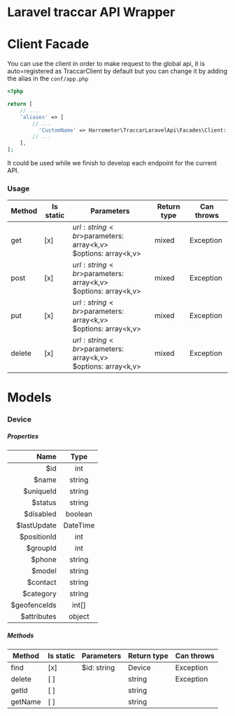 # Laravel traccar API Wrapper

# Client Facade
You can use the client in order to make request to the global api,
it is auto=registered as TraccarClient by default but you can 
change it by adding the alias in the `conf/app.php`

```php
<?php

return [
    // ...
    'aliases' => [
        // ...
          'CustomName' => Harrometer\TraccarLaravelApi\Facades\Client::class,
        // ...
    ],
];
```

It could be used while we finish to develop each endpoint 
for the current API.

### Usage
 |Method|Is static|Parameters|Return type|Can throws|
 |---|---|---|---|---|
 |get|[x]|$url: string<br>$parameters: array<k,v><br>$options: array<k,v>|mixed|Exception|
 |post|[x]|$url: string<br>$parameters: array<k,v><br>$options: array<k,v>|mixed|Exception|
 |put|[x]|$url: string<br>$parameters: array<k,v><br>$options: array<k,v>|mixed|Exception|
 |delete|[x]|$url: string<br>$parameters: array<k,v><br>$options: array<k,v>|mixed|Exception|


# Models

### Device

##### Properties

|Name|Type|
|---:|:---:|
|$id|int|
|$name|string|
|$uniqueId|string|
|$status|string|
|$disabled|boolean|
|$lastUpdate|DateTime|
|$positionId|int|
|$groupId|int|
|$phone|string|
|$model|string|
|$contact|string|
|$category|string|
|$geofenceIds|int[]|
|$attributes|object|

##### Methods

|Method|Is static|Parameters|Return type|Can throws|
|---|---|---|---|---|
|find|[x]|$id: string|Device|Exception|
|delete|[ ]| |string|Exception|
|getId|[ ]| |string| |
|getName|[ ]| |string| |
